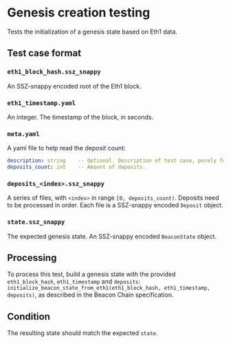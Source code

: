 # Genesis creation testing

Tests the initialization of a genesis state based on Eth1 data.

## Test case format

### `eth1_block_hash.ssz_snappy`

An SSZ-snappy encoded root of the Eth1 block.

### `eth1_timestamp.yaml`

An integer. The timestamp of the block, in seconds.

### `meta.yaml`

A yaml file to help read the deposit count:

```yaml
description: string    -- Optional. Description of test case, purely for debugging purposes.
deposits_count: int    -- Amount of deposits.
```

### `deposits_<index>.ssz_snappy`

A series of files, with `<index>` in range `[0, deposits_count)`. Deposits need to be processed in order.
Each file is a SSZ-snappy encoded `Deposit` object.

###  `state.ssz_snappy`

The expected genesis state. An SSZ-snappy encoded `BeaconState` object.


## Processing

To process this test, build a genesis state with the provided `eth1_block_hash`, `eth1_timestamp` and `deposits`:
`initialize_beacon_state_from_eth1(eth1_block_hash, eth1_timestamp, deposits)`,
 as described in the Beacon Chain specification.

## Condition

The resulting state should match the expected `state`.
